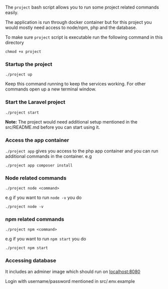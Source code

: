 The `project` bash script allows you to run some project related commands easily. 

The application is run through docker container but for this project you would mostly need access to node/npm, php and the database. 

To make sure `project` script is executable run the following command in this directory 

`chmod +x project`


### Startup the project

`./project up`

Keep this command running to keep the services working. For other commands open up a new terminal window.

### Start the Laravel project

`./project start`

**Note:** The project would need additional setup mentioned in the src/README.md before you can start using it.

### Access the app container

`./project app` gives you access to the php app container and you can run additional commands in the container.
e.g 

`./project app composer install`

### Node related commands


`./project node <command>`

e.g if you want to run `node -v` you do 

`./project node -v`

### npm related commands

`./project npm <command>`

e.g if you want to run `npm start` you do 

`./project npm start`


### Accessing database

It includes an adminer image which should run on [localhost:8080](http://localhost:8080/adminer.php)

Login with username/password mentioned in src/.env.example





